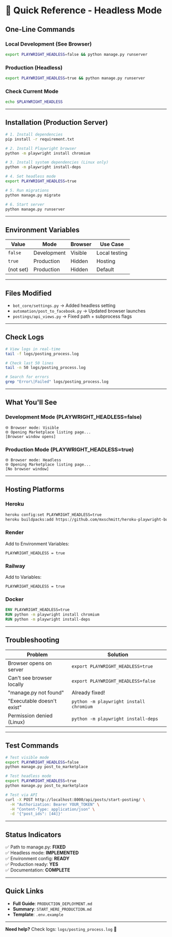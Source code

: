 # 🚀 Quick Reference - Headless Mode

## One-Line Commands

### Local Development (See Browser)
```bash
export PLAYWRIGHT_HEADLESS=false && python manage.py runserver
```

### Production (Headless)
```bash
export PLAYWRIGHT_HEADLESS=true && python manage.py runserver
```

### Check Current Mode
```bash
echo $PLAYWRIGHT_HEADLESS
```

---

## Installation (Production Server)

```bash
# 1. Install dependencies
pip install -r requirement.txt

# 2. Install Playwright browser
python -m playwright install chromium

# 3. Install system dependencies (Linux only)
python -m playwright install-deps

# 4. Set headless mode
export PLAYWRIGHT_HEADLESS=true

# 5. Run migrations
python manage.py migrate

# 6. Start server
python manage.py runserver
```

---

## Environment Variables

| Value | Mode | Browser | Use Case |
|-------|------|---------|----------|
| `false` | Development | Visible | Local testing |
| `true` | Production | Hidden | Hosting |
| (not set) | Production | Hidden | Default |

---

## Files Modified

- `bot_core/settings.py` → Added headless setting
- `automation/post_to_facebook.py` → Updated browser launches
- `postings/api_views.py` → Fixed path + subprocess flags

---

## Check Logs

```bash
# View logs in real-time
tail -f logs/posting_process.log

# Check last 50 lines
tail -n 50 logs/posting_process.log

# Search for errors
grep "Error\|Failed" logs/posting_process.log
```

---

## What You'll See

### Development Mode (PLAYWRIGHT_HEADLESS=false)
```
🌐 Browser mode: Visible
🌐 Opening Marketplace listing page...
[Browser window opens]
```

### Production Mode (PLAYWRIGHT_HEADLESS=true)
```
🌐 Browser mode: Headless
🌐 Opening Marketplace listing page...
[No browser window]
```

---

## Hosting Platforms

### Heroku
```bash
heroku config:set PLAYWRIGHT_HEADLESS=true
heroku buildpacks:add https://github.com/mxschmitt/heroku-playwright-buildpack
```

### Render
Add to Environment Variables:
```
PLAYWRIGHT_HEADLESS = true
```

### Railway
Add to Variables:
```
PLAYWRIGHT_HEADLESS = true
```

### Docker
```dockerfile
ENV PLAYWRIGHT_HEADLESS=true
RUN python -m playwright install chromium
RUN python -m playwright install-deps
```

---

## Troubleshooting

| Problem | Solution |
|---------|----------|
| Browser opens on server | `export PLAYWRIGHT_HEADLESS=true` |
| Can't see browser locally | `export PLAYWRIGHT_HEADLESS=false` |
| "manage.py not found" | Already fixed! |
| "Executable doesn't exist" | `python -m playwright install chromium` |
| Permission denied (Linux) | `python -m playwright install-deps` |

---

## Test Commands

```bash
# Test visible mode
export PLAYWRIGHT_HEADLESS=false
python manage.py post_to_marketplace

# Test headless mode
export PLAYWRIGHT_HEADLESS=true
python manage.py post_to_marketplace

# Test via API
curl -X POST http://localhost:8000/api/posts/start-posting/ \
  -H "Authorization: Bearer YOUR_TOKEN" \
  -H "Content-Type: application/json" \
  -d '{"post_ids": [44]}'
```

---

## Status Indicators

✅ Path to manage.py: **FIXED**  
✅ Headless mode: **IMPLEMENTED**  
✅ Environment config: **READY**  
✅ Production ready: **YES**  
✅ Documentation: **COMPLETE**

---

## Quick Links

- **Full Guide**: `PRODUCTION_DEPLOYMENT.md`
- **Summary**: `START_HERE_PRODUCTION.md`
- **Template**: `.env.example`

---

**Need help?** Check logs: `logs/posting_process.log` 📝
